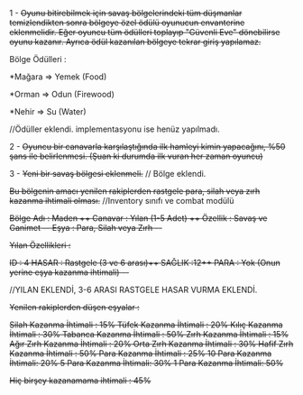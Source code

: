 


1 - ~~Oyunu bitirebilmek için savaş bölgelerindeki tüm düşmanlar 
temizlendikten sonra bölgeye özel ödülü oyunucun envanterine 
eklenmelidir. 
Eğer oyuncu tüm ödülleri toplayıp "Güvenli Eve" dönebilirse oyunu 
kazanır. Ayrıca ödül kazanılan bölgeye tekrar giriş yapılamaz.~~


Bölge Ödülleri :

*Mağara => Yemek (Food)

*Orman => Odun (Firewood)

*Nehir => Su (Water)

//Ödüller eklendi. implementasyonu ise henüz yapılmadı.


2 - ~~Oyuncu bir canavarla karşılaştığında ilk hamleyi kimin 
yapacağını, %50 şans ile belirlenmesi. (Şuan ki durumda ilk 
vuran her zaman oyuncu)~~





3 - ~~Yeni bir savaş bölgesi eklenmeli.~~
// Bölge eklendi.

~~Bu bölgenin amacı yenilen rakiplerden rastgele para,
silah veya zırh kazanma ihtimali olması.~~
//Inventory sınıfı ve combat modülü

~~Bölge Adı : Maden  ++
Canavar : Yılan (1-5 Adet) ++
Özellik : Savaş ve Ganimet --
Eşya : Para, Silah veya Zırh --~~


~~Yılan Özellikleri :~~

~~ID : 4
HASAR : Rastgele (3 ve 6 arası)++
SAĞLIK :12++
PARA : Yok (Onun yerine eşya kazanma ihtimali) --~~

//YILAN EKLENDİ, 3-6 ARASI RASTGELE HASAR VURMA EKLENDİ.

~~Yenilen rakiplerden düşen eşyalar :~~

~~Silah Kazanma İhtimali : 15%
Tüfek Kazanma İhtimali : 20%
Kılıç Kazanma İhtimali : 30%
Tabanca Kazanma İhtimali : 50%
Zırh Kazanma İhtimali : 15%
Ağır Zırh Kazanma İhtimali : 20%
Orta Zırh Kazanma İhtimali : 30%
Hafif Zırh Kazanma İhtimali : 50%
Para Kazanma İhtimali : 25%
10 Para Kazanma İhtimali: 20%
5 Para Kazanma İhtimali: 30%
1 Para Kazanma İhtimali: 50%~~

~~Hiç birşey kazanamama ihtimali : 45%~~
